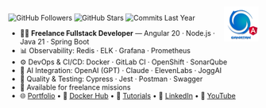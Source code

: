 <img src="./ui/ganatan-about-github.png" align="right" width="70" height="70" alt="logo ganatan">

![GitHub Followers](https://img.shields.io/badge/Followers-441-blue?style=flat-square&logo=github)
![GitHub Stars](https://img.shields.io/badge/★%20Stars-1.5k-blue?style=flat-square&logo=github)
![Commits Last Year](https://img.shields.io/badge/Commits-1674-blue?style=flat-square&logo=git)

- 🧑‍💻 **Freelance Fullstack Developer** — Angular 20 · Node.js · Java 21 · Spring Boot  
- 📊 Observability: Redis · ELK · Grafana · Prometheus  
- ⚙️ DevOps & CI/CD: Docker · GitLab CI · OpenShift · SonarQube  
- 🤖 AI Integration: OpenAI (GPT) · Claude · ElevenLabs · JoggAI  
- 🧪 Quality & Testing: Cypress · Jest · Postman · Swagger
- 📅 Available for freelance missions
- 🌐 [Portfolio](https://www.ganatan.com) • 🐳 [Docker Hub](https://hub.docker.com/u/ganatan) • 📘 [Tutorials](https://www.ganatan.com/en/tutorials) • 💼 [LinkedIn](https://www.linkedin.com/in/dannyganatan) • 🎥 [YouTube](https://www.youtube.com/@ganatan)
